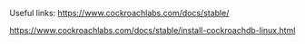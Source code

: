 Useful links:
https://www.cockroachlabs.com/docs/stable/

https://www.cockroachlabs.com/docs/stable/install-cockroachdb-linux.html
